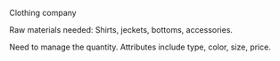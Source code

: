 Clothing company

Raw materials needed: Shirts, jeckets, bottoms, accessories. 

Need to manage the quantity. Attributes include type, color, size, price. 
